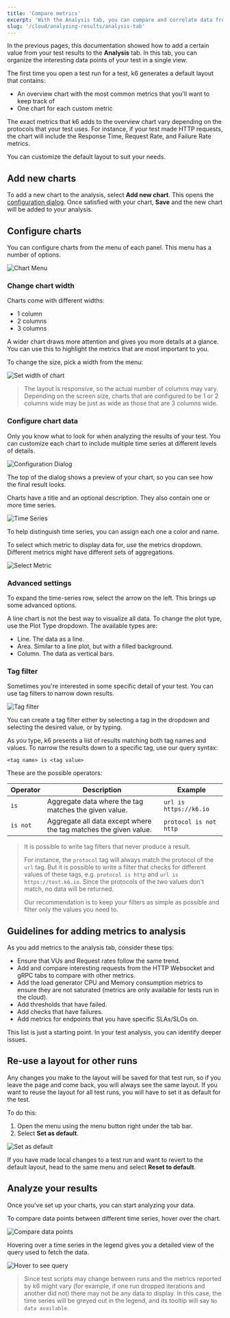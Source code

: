 ```yaml
---
title: 'Compare metrics'
excerpt: 'With the Analysis tab, you can compare and correlate data from your k6 test.'
slug: '/cloud/analyzing-results/analysis-tab'
---
```


In the previous pages, this documentation showed how to add a certain value from your test results to the **Analysis** tab.
In this tab, you can organize the interesting data points of your test in a single view.

The first time you open a test run for a test, k6 generates a default layout that contains:

- An overview chart with the most common metrics that you'll want to keep track of
- One chart for each custom metric

The exact metrics that k6 adds to the overview chart vary depending on the protocols that your test uses.
For instance, if your test made HTTP requests, the chart will include the Response Time, Request Rate, and Failure Rate metrics.

You can customize the default layout to suit your needs.

## Add new charts

To add a new chart to the analysis, select **Add new chart**.
This opens the [configuration dialog](#configure-chart-data).
Once satisfied with your chart, **Save** and the new chart will be added to your analysis.

## Configure charts

You can configure charts from the menu of each panel.
This menu has a number of options.

![Chart Menu](./images/06-Analysis-Tab/chart-menu.png)

### Change chart width

Charts come with different widths:
- 1 column
- 2 columns
- 3 columns

A wider chart draws more attention and gives you more details at a glance.
You can use this to highlight the metrics that are most important to you.

To change the size, pick a width from the menu:

![Set width of chart](./images/06-Analysis-Tab/resize-chart.png)

<Blockquote mod="note">

The layout is responsive, so the actual number of columns may vary.
Depending on the screen size, charts that are configured to be 1 or 2 columns wide may be just as wide as those that are 3 columns wide.

</Blockquote>

### Configure chart data 

Only you know what to look for when analyzing the results of your test.
You can customize each chart to include multiple time series at different levels of details.

![Configuration Dialog](./images/06-Analysis-Tab/configuration-dialog.png) 

The top of the dialog shows a preview of your chart, so you can see how the final result looks.

Charts have a title and an optional description.
They also contain one or more time series. 

![Time Series](./images/06-Analysis-Tab/time-series.png)

To help distinguish time series,
you can assign each one a color and name.

To select which metric to display data for, use the metrics dropdown.
Different metrics might have different sets of aggregations.

![Select Metric](./images/06-Analysis-Tab/select-metric.png) 

### Advanced settings

To expand the time-series row, select the arrow on the left.
This brings up some advanced options.

A line chart is not the best way to visualize all data.
To change the plot type, use the Plot Type dropdown.
The available types are:


- Line. The data as a line.
- Area. Similar to a line plot, but with a filled background.
- Column. The data as vertical bars.

### Tag filter

Sometimes you're interested in some specific detail of your test.
You can use tag filters to narrow down results.

![Tag filter](./images/06-Analysis-Tab/tag-filter.png)

You can create a tag filter either by selecting a tag in the dropdown and selecting the desired value, or by typing.

As you type, k6 presents a list of results matching both tag names and values.
To narrow the results down to a specific tag, use our query syntax:

```
<tag name> is <tag value>
```

These are the possible operators:

| Operator | Description                                                                 | Example                |
|----------|-----------------------------------------------------------------------------|------------------------|
| `is`     | Aggregate data where the tag matches the given value.                       | `url is https://k6.io` |
| `is not` | Aggregate all data except where the tag matches the given value.            | `protocol is not http` |

<Blockquote mod="note">

It is possible to write tag filters that never produce a result.

For instance, the `protocol` tag will always match the protocol of the `url` tag. But it is possible to write a filter
that checks for different values of these tags, e.g. `protocol is http` and `url is https://test.k6.io`. Since the
protocols of the two values don't match, no data will be returned.

Our recommendation is to keep your filters as simple as possible and filter only the values you need to.

</Blockquote>

## Guidelines for adding metrics to analysis

As you add metrics to the analysis tab, consider these tips:

- Ensure that VUs and Request rates follow the same trend.
- Add and compare interesting requests from the HTTP Websocket and gRPC tabs to compare with other metrics.
- Add the load generator CPU and Memory consumption metrics to ensure they are not saturated (metrics are only available for tests run in the cloud).
- Add thresholds that have failed.
- Add checks that have failures.
- Add metrics for endpoints that you have specific SLAs/SLOs on.

This list is just a starting point. In your test analysis, you can identify deeper issues.

## Re-use a layout for other runs

Any changes you make to the layout will be saved for that test run, so if you leave the page and come back, you will always see the same layout.
If you want to reuse the layout for all test runs, you will have to set it as default for the test.

To do this:
1. Open the menu using the menu button right under the tab bar.
1. Select **Set as default**.

![Set as default](./images/06-Analysis-Tab/set-as-default.png)

If you have made local changes to a test run and want to revert to the default layout, head to the same menu and select **Reset to default**.

## Analyze your results

Once you've set up your charts, you can start analyzing your data.

To compare data points between different time series, hover over the chart.

![Compare data points](./images/06-Analysis-Tab/compare-data-points.png)

Hovering over a time series in the legend gives you a detailed view of the query used to fetch the data.
 
![Hover to see query](./images/06-Analysis-Tab/hover-to-see-query.png)

<Blockquote mod="note">

Since test scripts may change between runs and the metrics reported by k6 might vary (for example, if one run dropped iterations and another did not) there may
not be any data to display. In this case, the time series will be greyed out in the legend, and its tooltip will say `No data available`.

</Blockquote>

